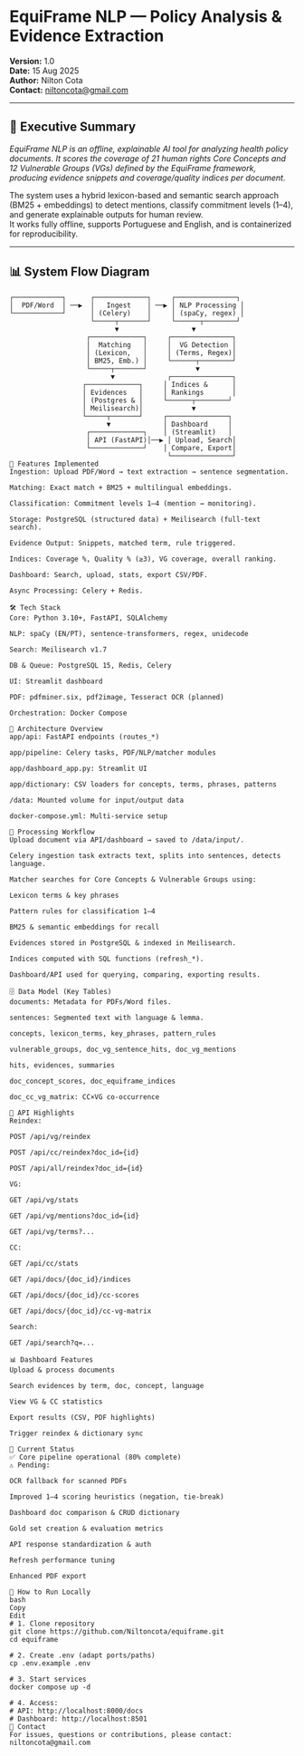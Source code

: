 # EquiFrame NLP — Policy Analysis & Evidence Extraction

**Version:** 1.0  
**Date:** 15 Aug 2025  
**Author:** Nilton Cota  
**Contact:** niltoncota@gmail.com  

---

## 📝 Executive Summary

*EquiFrame NLP is an offline, explainable AI tool for analyzing health policy documents. It scores the coverage of 21 human rights Core Concepts and 12 Vulnerable Groups (VGs) defined by the EquiFrame framework, producing evidence snippets and coverage/quality indices per document.*

The system uses a hybrid lexicon-based and semantic search approach (BM25 + embeddings) to detect mentions, classify commitment levels (1–4), and generate explainable outputs for human review.  
It works fully offline, supports Portuguese and English, and is containerized for reproducibility.

---

## 📊 System Flow Diagram

```ascii
┌────────────┐      ┌─────────────┐     ┌───────────────┐
│  PDF/Word  │ ──▶  │   Ingest    │ ──▶ │ NLP Processing │
└────────────┘      │ (Celery)    │     │ (spaCy, regex) │
                    └─────┬───────┘     └──────┬────────┘
                          ▼                  ▼
                   ┌─────────────┐     ┌───────────────┐
                   │  Matching   │     │  VG Detection │
                   │ (Lexicon,   │     │ (Terms, Regex)│
                   │ BM25, Emb.) │     └──────┬────────┘
                   └─────┬───────┘            ▼
                         ▼             ┌───────────────┐
                  ┌─────────────┐     │ Indices &      │
                  │ Evidences   │     │ Rankings       │
                  │ (Postgres & │     └──────┬────────┘
                  │ Meilisearch)│            ▼
                  └─────┬───────┘     ┌───────────────┐
                        ▼             │ Dashboard     │
                   ┌─────────────┐    │ (Streamlit)   │
                   │ API (FastAPI)│──▶ │ Upload, Search│
                   └─────────────┘    │ Compare, Export│
                                       └───────────────┘
🚀 Features Implemented
Ingestion: Upload PDF/Word → text extraction → sentence segmentation.

Matching: Exact match + BM25 + multilingual embeddings.

Classification: Commitment levels 1–4 (mention → monitoring).

Storage: PostgreSQL (structured data) + Meilisearch (full-text search).

Evidence Output: Snippets, matched term, rule triggered.

Indices: Coverage %, Quality % (≥3), VG coverage, overall ranking.

Dashboard: Search, upload, stats, export CSV/PDF.

Async Processing: Celery + Redis.

🛠 Tech Stack
Core: Python 3.10+, FastAPI, SQLAlchemy

NLP: spaCy (EN/PT), sentence-transformers, regex, unidecode

Search: Meilisearch v1.7

DB & Queue: PostgreSQL 15, Redis, Celery

UI: Streamlit dashboard

PDF: pdfminer.six, pdf2image, Tesseract OCR (planned)

Orchestration: Docker Compose

📂 Architecture Overview
app/api: FastAPI endpoints (routes_*)

app/pipeline: Celery tasks, PDF/NLP/matcher modules

app/dashboard_app.py: Streamlit UI

app/dictionary: CSV loaders for concepts, terms, phrases, patterns

/data: Mounted volume for input/output data

docker-compose.yml: Multi-service setup

📜 Processing Workflow
Upload document via API/dashboard → saved to /data/input/.

Celery ingestion task extracts text, splits into sentences, detects language.

Matcher searches for Core Concepts & Vulnerable Groups using:

Lexicon terms & key phrases

Pattern rules for classification 1–4

BM25 & semantic embeddings for recall

Evidences stored in PostgreSQL & indexed in Meilisearch.

Indices computed with SQL functions (refresh_*).

Dashboard/API used for querying, comparing, exporting results.

🗄 Data Model (Key Tables)
documents: Metadata for PDFs/Word files.

sentences: Segmented text with language & lemma.

concepts, lexicon_terms, key_phrases, pattern_rules

vulnerable_groups, doc_vg_sentence_hits, doc_vg_mentions

hits, evidences, summaries

doc_concept_scores, doc_equiframe_indices

doc_cc_vg_matrix: CC×VG co-occurrence

🔌 API Highlights
Reindex:

POST /api/vg/reindex

POST /api/cc/reindex?doc_id={id}

POST /api/all/reindex?doc_id={id}

VG:

GET /api/vg/stats

GET /api/vg/mentions?doc_id={id}

GET /api/vg/terms?...

CC:

GET /api/cc/stats

GET /api/docs/{doc_id}/indices

GET /api/docs/{doc_id}/cc-scores

GET /api/docs/{doc_id}/cc-vg-matrix

Search:

GET /api/search?q=...

📊 Dashboard Features
Upload & process documents

Search evidences by term, doc, concept, language

View VG & CC statistics

Export results (CSV, PDF highlights)

Trigger reindex & dictionary sync

📌 Current Status
✅ Core pipeline operational (80% complete)
⚠️ Pending:

OCR fallback for scanned PDFs

Improved 1–4 scoring heuristics (negation, tie-break)

Dashboard doc comparison & CRUD dictionary

Gold set creation & evaluation metrics

API response standardization & auth

Refresh performance tuning

Enhanced PDF export

🏁 How to Run Locally
bash
Copy
Edit
# 1. Clone repository
git clone https://github.com/Niltoncota/equiframe.git
cd equiframe

# 2. Create .env (adapt ports/paths)
cp .env.example .env

# 3. Start services
docker compose up -d

# 4. Access:
# API: http://localhost:8000/docs
# Dashboard: http://localhost:8501
📧 Contact
For issues, questions or contributions, please contact: niltoncota@gmail.com